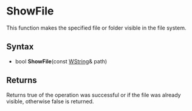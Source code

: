 # ShowFile
This function makes the specified file or folder visible in the file system.

## Syntax
- bool **ShowFile**(const [WString](WString.md)& path)

## Returns
Returns true of the operation was successful or if the file was already visible, otherwise false is returned.
